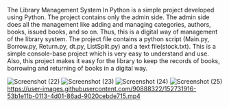 The Library Management System In Python is a simple project developed using Python. The project contains only the admin side. The admin side does all the management like adding and managing categories, authors, books, issued books, and so on. Thus, this is a digital way of management of the library system.
The project file contains a python script (Main.py, Borrow.py, Return.py, dt.py, ListSplit.py) and a text file(stock.txt). This is a simple console-base project which is very easy to understand and use. Also, this project makes it easy for the library to keep the records of books, borrowing and returning of books in a digital way.


![Screenshot (22)](https://user-images.githubusercontent.com/90888322/152730844-2f9344b1-9c2c-4e88-ab11-a39287447ee8.png)
![Screenshot (23)](https://user-images.githubusercontent.com/90888322/152730895-2458c12b-89b8-4e9a-98f6-60f983863e88.png)
![Screenshot (24)](https://user-images.githubusercontent.com/90888322/152730964-5343a6ef-4d34-4cbf-a745-d66ced05e05b.png)
![Screenshot (25)](https://user-images.githubusercontent.com/90888322/152730980-6ef2ebc8-001e-432b-ac22-16f95ebcaaf2.png)
https://user-images.githubusercontent.com/90888322/152731916-53b1e11b-0113-4d01-86ad-9020cebde715.mp4
